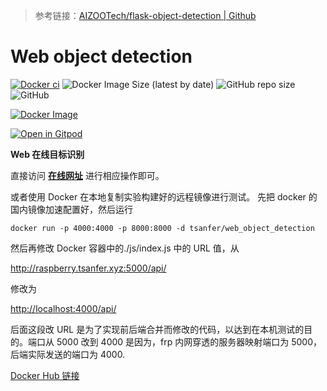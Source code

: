 
> 参考链接：[AIZOOTech/flask-object-detection | Github](https://github.com/AIZOOTech/flask-object-detection)

# Web object detection

[![Docker ci](https://github.com/Tsanfer/web_object_detection/actions/workflows/docker-publish.yml/badge.svg)](https://github.com/Tsanfer/web_object_detection/actions/workflows/docker-publish.yml)
![Docker Image Size (latest by date)](https://img.shields.io/docker/image-size/tsanfer/web_object_detection?label=Docker%20image%20size&sort=date)
![GitHub repo size](https://img.shields.io/github/repo-size/Tsanfer/web_object_detection)
![GitHub](https://img.shields.io/github/license/Tsanfer/web_object_detection)

[![Docker Image](https://img.shields.io/badge/Docker%20Image-2496ED?style=flat-square&logo=Docker&logoColor=white)](https://hub.docker.com/repository/docker/tsanfer/web_object_detection)

[![Open in Gitpod](https://img.shields.io/badge/Gitpod-ready--to--code-blue?logo=gitpod)](https://gitpod.io/#https://github.com/Tsanfer/web_object_detection)


**Web 在线目标识别**

直接访问 [**在线网址**](http://clouddisk.tsanfer.xyz/flask_ob/) 进行相应操作即可。

或者使用 Docker 在本地复制实验构建好的远程镜像进行测试。
先把 docker 的国内镜像加速配置好，然后运行

`docker run -p 4000:4000 -p 8000:8000 -d tsanfer/web_object_detection`

然后再修改 Docker 容器中的./js/index.js 中的 URL 值，从

<http://raspberry.tsanfer.xyz:5000/api/>

修改为

<http://localhost:4000/api/>

后面这段改 URL 是为了实现前后端合并而修改的代码，以达到在本机测试的目的。端口从 5000 改到 4000 是因为，frp 内网穿透的服务器映射端口为 5000，后端实际发送的端口为 4000.

[Docker Hub 链接](https://hub.docker.com/repository/docker/tsanfer/web_object_detection)

